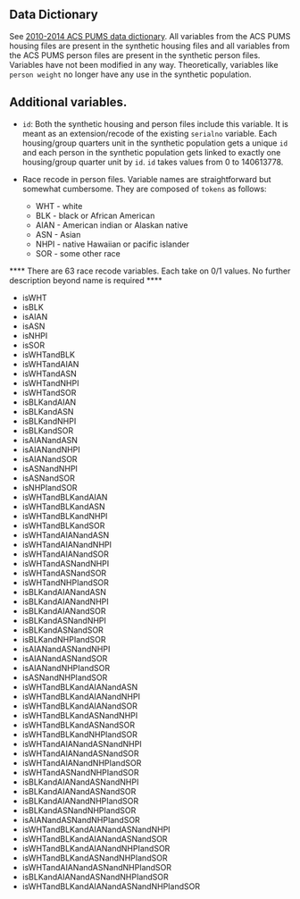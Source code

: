 ## Data Dictionary
See [2010-2014 ACS PUMS data dictionary](http://doi.org/10.3886/E100486V1). All variables from the ACS PUMS housing files are present in the synthetic housing files and all variables from the ACS PUMS person files are present in the synthetic person files. Variables have not been modified in any way. Theoretically, variables like `person weight` no longer have any use in the synthetic population.

## Additional variables.
- `id`: Both the synthetic housing and person files include this variable. It is meant as an extension/recode of the existing `serialno` variable.  Each housing/group quarters unit in the synthetic population gets a unique `id` and each person in the synthetic population gets linked to exactly one housing/group quarter unit by `id`.
`id` takes values from 0 to 140613778.

- Race recode in person files. Variable names are straightforward but somewhat cumbersome. They are composed of `tokens` as follows:

  - WHT - white
  - BLK - black or African American
  - AIAN - American indian or Alaskan native
  - ASN - Asian
  - NHPI - native Hawaiian or pacific islander
  - SOR - some other race

**** There are 63 race recode variables. Each take on 0/1 values. No further description beyond name is required ****

- isWHT
- isBLK
- isAIAN
- isASN
- isNHPI
- isSOR
- isWHTandBLK
- isWHTandAIAN
- isWHTandASN
- isWHTandNHPI
- isWHTandSOR
- isBLKandAIAN
- isBLKandASN
- isBLKandNHPI
- isBLKandSOR
- isAIANandASN
- isAIANandNHPI
- isAIANandSOR
- isASNandNHPI
- isASNandSOR
- isNHPIandSOR
- isWHTandBLKandAIAN
- isWHTandBLKandASN
- isWHTandBLKandNHPI
- isWHTandBLKandSOR
- isWHTandAIANandASN
- isWHTandAIANandNHPI
- isWHTandAIANandSOR
- isWHTandASNandNHPI
- isWHTandASNandSOR
- isWHTandNHPIandSOR
- isBLKandAIANandASN
- isBLKandAIANandNHPI
- isBLKandAIANandSOR
- isBLKandASNandNHPI
- isBLKandASNandSOR
- isBLKandNHPIandSOR
- isAIANandASNandNHPI
- isAIANandASNandSOR
- isAIANandNHPIandSOR
- isASNandNHPIandSOR
- isWHTandBLKandAIANandASN
- isWHTandBLKandAIANandNHPI
- isWHTandBLKandAIANandSOR
- isWHTandBLKandASNandNHPI
- isWHTandBLKandASNandSOR
- isWHTandBLKandNHPIandSOR
- isWHTandAIANandASNandNHPI
- isWHTandAIANandASNandSOR
- isWHTandAIANandNHPIandSOR
- isWHTandASNandNHPIandSOR
- isBLKandAIANandASNandNHPI
- isBLKandAIANandASNandSOR
- isBLKandAIANandNHPIandSOR
- isBLKandASNandNHPIandSOR
- isAIANandASNandNHPIandSOR
- isWHTandBLKandAIANandASNandNHPI
- isWHTandBLKandAIANandASNandSOR
- isWHTandBLKandAIANandNHPIandSOR
- isWHTandBLKandASNandNHPIandSOR
- isWHTandAIANandASNandNHPIandSOR
- isBLKandAIANandASNandNHPIandSOR
- isWHTandBLKandAIANandASNandNHPIandSOR

